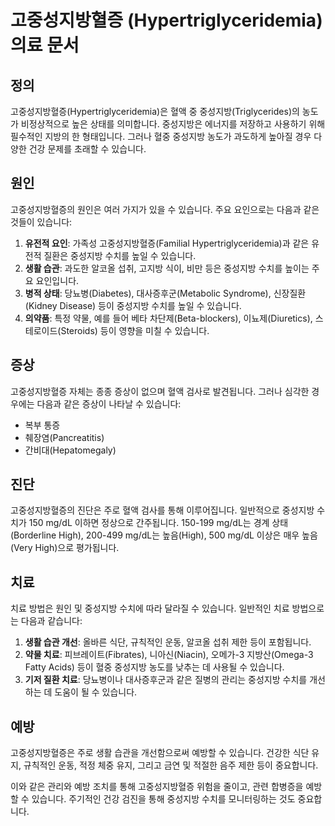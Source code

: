 # 고중성지방혈증 (Hypertriglyceridemia) 의료 문서

## 정의
고중성지방혈증(Hypertriglyceridemia)은 혈액 중 중성지방(Triglycerides)의 농도가 비정상적으로 높은 상태를 의미합니다. 중성지방은 에너지를 저장하고 사용하기 위해 필수적인 지방의 한 형태입니다. 그러나 혈중 중성지방 농도가 과도하게 높아질 경우 다양한 건강 문제를 초래할 수 있습니다.

## 원인
고중성지방혈증의 원인은 여러 가지가 있을 수 있습니다. 주요 요인으로는 다음과 같은 것들이 있습니다:
1. **유전적 요인**: 가족성 고중성지방혈증(Familial Hypertriglyceridemia)과 같은 유전적 질환은 중성지방 수치를 높일 수 있습니다.
2. **생활 습관**: 과도한 알코올 섭취, 고지방 식이, 비만 등은 중성지방 수치를 높이는 주요 요인입니다.
3. **병적 상태**: 당뇨병(Diabetes), 대사증후군(Metabolic Syndrome), 신장질환(Kidney Disease) 등이 중성지방 수치를 높일 수 있습니다.
4. **의약품**: 특정 약물, 예를 들어 베타 차단제(Beta-blockers), 이뇨제(Diuretics), 스테로이드(Steroids) 등이 영향을 미칠 수 있습니다.

## 증상
고중성지방혈증 자체는 종종 증상이 없으며 혈액 검사로 발견됩니다. 그러나 심각한 경우에는 다음과 같은 증상이 나타날 수 있습니다:
- 복부 통증
- 췌장염(Pancreatitis)
- 간비대(Hepatomegaly)

## 진단
고중성지방혈증의 진단은 주로 혈액 검사를 통해 이루어집니다. 일반적으로 중성지방 수치가 150 mg/dL 이하면 정상으로 간주됩니다. 150-199 mg/dL는 경계 상태(Borderline High), 200-499 mg/dL는 높음(High), 500 mg/dL 이상은 매우 높음(Very High)으로 평가됩니다.

## 치료
치료 방법은 원인 및 중성지방 수치에 따라 달라질 수 있습니다. 일반적인 치료 방법으로는 다음과 같습니다:
1. **생활 습관 개선**: 올바른 식단, 규칙적인 운동, 알코올 섭취 제한 등이 포함됩니다.
2. **약물 치료**: 피브레이트(Fibrates), 니아신(Niacin), 오메가-3 지방산(Omega-3 Fatty Acids) 등이 혈중 중성지방 농도를 낮추는 데 사용될 수 있습니다.
3. **기저 질환 치료**: 당뇨병이나 대사증후군과 같은 질병의 관리는 중성지방 수치를 개선하는 데 도움이 될 수 있습니다.

## 예방
고중성지방혈증은 주로 생활 습관을 개선함으로써 예방할 수 있습니다. 건강한 식단 유지, 규칙적인 운동, 적정 체중 유지, 그리고 금연 및 적절한 음주 제한 등이 중요합니다.

이와 같은 관리와 예방 조치를 통해 고중성지방혈증 위험을 줄이고, 관련 합병증을 예방할 수 있습니다. 주기적인 건강 검진을 통해 중성지방 수치를 모니터링하는 것도 중요합니다.